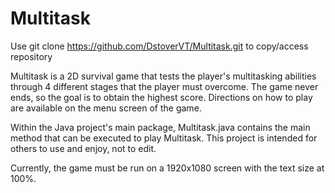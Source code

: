 # Multitask
Use git clone https://github.com/DstoverVT/Multitask.git to copy/access repository

Multitask is a 2D survival game that tests the player's multitasking abilities through 4 different stages that the player must overcome.
The game never ends, so the goal is to obtain the highest score. Directions on how to play are available on the menu screen of the game.

Within the Java project's main package, Multitask.java contains the main method that can be executed to play Multitask.
This project is intended for others to use and enjoy, not to edit.

Currently, the game must be run on a 1920x1080 screen with the text size at 100%.
